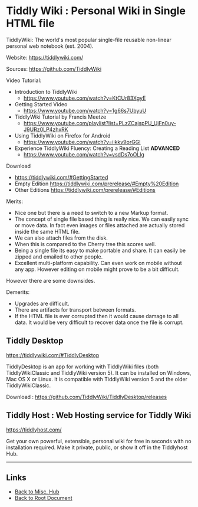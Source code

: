 # Tiddly Wiki : Personal Wiki in Single HTML file

TiddlyWiki: The world's most popular single-file reusable non-linear personal web notebook (est. 2004).

Website: <https://tiddlywiki.com/>

Sources: <https://github.com/TiddlyWiki>

Video Tutorial:
* Introduction to TiddlyWiki
    * <https://www.youtube.com/watch?v=KtCUr83XgyE>
* Getting Started Video
    * <https://www.youtube.com/watch?v=1g66s7UbyuU>
* TiddlyWiki Tutorial by Francis Meetze
    * <https://www.youtube.com/playlist?list=PLzZCajspPU_UjFn0uy-J9URz0LP4zhxRK>
* Using TiddlyWiki on Firefox for Android
    * <https://www.youtube.com/watch?v=iikkv9orGGI>
* Experience TiddlyWiki Fluency: Creating a Reading List **ADVANCED**
    * <https://www.youtube.com/watch?v=vsdDs7oOLlg>

Download
* <https://tiddlywiki.com/#GettingStarted>
* Empty Edition <https://tiddlywiki.com/prerelease/#Empty%20Edition>
* Other Editions <https://tiddlywiki.com/prerelease/#Editions>

Merits:

- Nice one but there is a need to switch to a new Markup format.
- The concept of single file based thing is really nice. We can easily sync or move data. In fact even images or files attached are actually stored inside the same HTML file.
- We can also attach files from the disk.
- When this is compared to the Cherry tree this scores well.
- Being a single file its easy to make portable and share. It can easily be zipped and emailed to other people.
- Excellent multi-platform capability. Can even work on mobile without any app. However editing on mobile might prove to be a bit difficult.

However there are some downsides.

Demerits:
- Upgrades are difficult.
- There are artifacts for transport between formats.
- If the HTML file is ever corrupted then it would cause damage to all data. It would be very difficult to recover data once the file is corrupt.

## Tiddly Desktop

<https://tiddlywiki.com/#TiddlyDesktop>

TiddlyDesktop is an app for working with TiddlyWiki files (both TiddlyWikiClassic and TiddlyWiki version 5). It can be installed on Windows, Mac OS X or Linux. It is compatible with TiddlyWiki version 5 and the older TiddlyWikiClassic.

Download : <https://github.com/TiddlyWiki/TiddlyDesktop/releases>

## Tiddly Host : Web Hosting service for Tiddly Wiki

<https://tiddlyhost.com/>

Get your own powerful, extensible, personal wiki for free in seconds with no installation required. Make it private, public, or show it off in the Tiddlyhost Hub.

----
<!-- Footer Begins Here -->
## Links

- [Back to Misc. Hub](./README.md)
- [Back to Root Document](../README.md)
